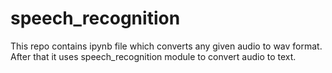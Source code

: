 # speech_recognition
This repo contains ipynb file which converts any given audio to wav format. After that it uses speech_recognition module to convert audio to text.
